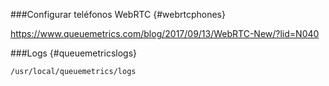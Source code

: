 ###Configurar teléfonos WebRTC {#webrtcphones}

https://www.queuemetrics.com/blog/2017/09/13/WebRTC-New/?lid=N040

###Logs {#queuemetricslogs}

    /usr/local/queuemetrics/logs
